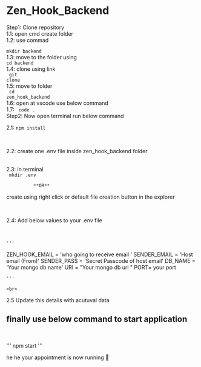 # Zen_Hook_Backend

Step1: Clone repository <br>
  1.1: open cmd create folder
  <br>
  1.2: use commad 
  
  <code>mkdir backend </code>
  <br>
  1.3: move to the folder using 
  <br>
  <code>cd backend </code>
  <br>
  1.4: clone using link
  <br>
<code>
  git clone <url>
</code>
<br>
  1.5: move to folder 
  <br>
  <code> cd zen_hook_backend </code>
  <br>
  1.6: open at vscode use below command
  <br>
  1.7: <code> code . </code>
  <br>
Step2: Now open terminal run below command
<br>

  2.1: <code>npm install </code>
  
  <br>

  2.2: create one .env file inside 
  zen_hook_backend folder
  
  <br>
  2.3: in terminal
  <br>
  <code> mkdir .env </code> 
  <br>

              **OR**
  create using right click or default file creation button in the explorer

  <br>

  2.4: Add below values to your .env file
  
<br>

    ''' 
ZEN_HOOK_EMAIL = 'who going to receive email '
SENDER_EMAIL = 'Host email  (From)'
SENDER_PASS = 'Secret Passcode of host email'
DB_NAME = 'Your mongo db name'
URI = "Your mongo db uri "
PORT= your port 

    '''

    <br>
     
  2.5 Update this details with acutuval data
  <br>

## finally use below command to start application

<br>

'''
npm start 
'''

he he your appointment is now running 🎉
     
